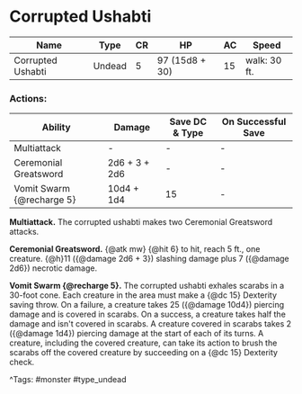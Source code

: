 # Corrupted Ushabti

| Name | Type | CR | HP | AC | Speed |
|------|------|----|----|----|-------|
| Corrupted Ushabti | Undead | 5 | 97 (15d8 + 30) | 15 | walk: 30 ft. |

### Actions:

| Ability | Damage | Save DC & Type | On Successful Save |
|---------|--------|----------------|--------------------|
| Multiattack | - | - | - |
| Ceremonial Greatsword | 2d6 + 3 + 2d6 | - | - |
| Vomit Swarm {@recharge 5} | 10d4 + 1d4 | 15 | - |


**Multiattack.** The corrupted ushabti makes two Ceremonial Greatsword attacks.

**Ceremonial Greatsword.** {@atk mw} {@hit 6} to hit, reach 5 ft., one creature. {@h}11 ({@damage 2d6 + 3}) slashing damage plus 7 ({@damage 2d6}) necrotic damage.

**Vomit Swarm {@recharge 5}.** The corrupted ushabti exhales scarabs in a 30-foot cone. Each creature in the area must make a {@dc 15} Dexterity saving throw. On a failure, a creature takes 25 ({@damage 10d4}) piercing damage and is covered in scarabs. On a success, a creature takes half the damage and isn't covered in scarabs. A creature covered in scarabs takes 2 ({@damage 1d4}) piercing damage at the start of each of its turns. A creature, including the covered creature, can take its action to brush the scarabs off the covered creature by succeeding on a {@dc 15} Dexterity check.

^Tags: #monster #type_undead